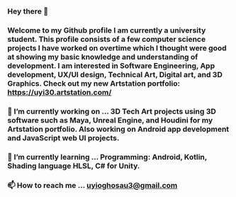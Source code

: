 ### Hey there 👋
### Welcome to my Github profile I am currently a university student. This profile consists of a few computer science projects I have worked on overtime which I thought were good at showing my basic knowledge and understanding of development. I am interested in Software Engineering, App development, UX/UI design, Technical Art, Digital art, and 3D Graphics. Check out my new Artstation portfolio: https://uyi30.artstation.com/

### 🔭 I’m currently working on ... 3D Tech Art projects using 3D software such as Maya, Unreal Engine, and Houdini for my Artstation portfolio. Also working on Android app development and JavaScript web UI projects.
### 🌱 I’m currently learning ... Programming: Android, Kotlin, Shading language HLSL, C# for Unity.
### :mailbox: How to reach me ... uyioghosau3@gmail.com
